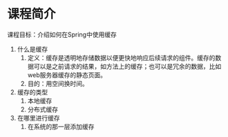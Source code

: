 # 课程简介

课程目标：介绍如何在Spring中使用缓存

1. 什么是缓存
   1. 定义：缓存是透明地存储数据以便更快地响应后续请求的组件。缓存的数据可以是之前请求的结果，如方法上的缓存；也可以是冗余的数据，比如web服务器缓存的静态页面。
   2. 目的：用空间换时间。
2. 缓存的类型
   1. 本地缓存
   2. 分布式缓存
3. 在哪里进行缓存
   1. 在系统的那一层添加缓存



